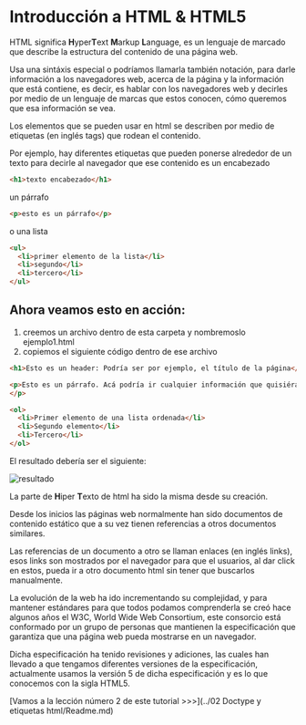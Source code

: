 # Introducción a HTML & HTML5

HTML significa **H**yper**T**ext **M**arkup **L**anguage, es un lenguaje de marcado que describe la estructura del contenido de una página web.

Usa una sintáxis especial o podríamos llamarla también notación, para darle información a los navegadores web, acerca de la página y la información que está contiene, es decir, es hablar con los navegadores web y decirles por medio de un lenguaje de marcas que estos conocen, cómo queremos que esa información se vea.

Los elementos que se pueden usar en html se describen por medio de etiquetas (en inglés tags) que rodean el contenido.

Por ejemplo, hay diferentes etiquetas que pueden ponerse alrededor de un texto para decirle al navegador que ese contenido es un encabezado 
```html 
<h1>texto encabezado</h1>
```

un párrafo
```html 
<p>esto es un párrafo</p>
```

o una lista
```html 
<ul>
  <li>primer elemento de la lista</li>
  <li>segundo</li>
  <li>tercero</li>
</ul>
```

## Ahora veamos esto en acción: 
 1) creemos un archivo dentro de esta carpeta y nombremoslo ejemplo1.html
 2) copiemos el siguiente código dentro de ese archivo

```html
<h1>Esto es un header: Podría ser por ejemplo, el título de la página</h1>

<p>Esto es un párrafo. Acá podría ir cualquier información que quisiéramos comunicarle al visitante de nuestra página. El contenido del párrafo puede ser tan largo cómo queramos
</p>

<ol>
  <li>Primer elemento de una lista ordenada</li>
  <li>Segundo elemento</li>
  <li>Tercero</li>
</ol>
```

El resultado debería ser el siguiente:

![resultado](ejemplo1.jpg)


La parte de **H**iper **T**exto de html ha sido la misma desde su creación.

Desde los inicios las páginas web normalmente han sido documentos de contenido estático que a su vez tienen referencias a otros documentos similares.

Las referencias de un documento a otro se llaman enlaces (en inglés links), esos links son mostrados por el navegador para que el usuarios, al dar click en estos, pueda ir a otro documento html sin tener que buscarlos manualmente.

La evolución de la web ha ido incrementando su complejidad, y para mantener estándares para que todos podamos comprenderla se creó hace algunos años el W3C, World Wide Web Consortium, este consorcio está conformado por un grupo de personas que mantienen la especificación que garantiza que una página web pueda mostrarse en un navegador.

Dicha especificación ha tenido revisiones y adiciones, las cuales han llevado a que tengamos diferentes versiones de la especificación, actualmente usamos la versión 5 de dicha especificación y es lo que conocemos con la sigla HTML5.

[Vamos a la lección número 2 de este tutorial >>>](../02 Doctype y etiquetas html/Readme.md)